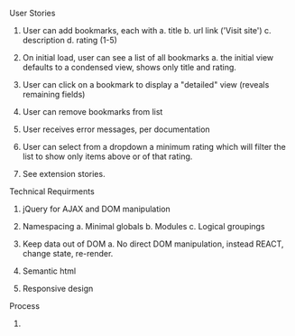 User Stories
1. User can add bookmarks, each with
    a. title
    b. url link ('Visit site')
    c. description
    d. rating (1-5)

2. On initial load, user can see a list of all bookmarks
    a. the initial view defaults to a condensed view, shows only title and rating.

3. User can click on a bookmark to display a "detailed" view (reveals remaining fields)

4. User can remove bookmarks from list

5. User receives error messages, per documentation

6. User can select from a dropdown a minimum rating which will filter the list to show only items above or of that rating.

7. See extension stories.

Technical Requirments

1. jQuery for AJAX and DOM manipulation

2. Namespacing
    a. Minimal globals
    b. Modules
    c. Logical groupings

3. Keep data out of DOM
    a. No direct DOM manipulation, instead REACT, change state, re-render.

4. Semantic html

5. Responsive design

Process

1. 